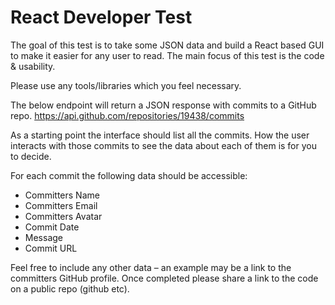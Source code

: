 # React Developer Test

The goal of this test is to take some JSON data and build a React based GUI to make it easier for
any user to read. The main focus of this test is the code & usability.

Please use any tools/libraries which you feel necessary.

The below endpoint will return a JSON response with commits to a GitHub repo.
https://api.github.com/repositories/19438/commits

As a starting point the interface should list all the commits. How the user interacts with those
commits to see the data about each of them is for you to decide.

For each commit the following data should be accessible:
- Committers Name
- Committers Email
- Committers Avatar
- Commit Date
- Message
- Commit URL

Feel free to include any other data – an example may be a link to the committers GitHub profile.
Once completed please share a link to the code on a public repo (github etc).
